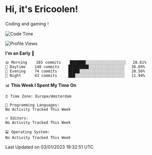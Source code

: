 # Hi, it's Ericoolen!
Coding and gaming！

<!--START_SECTION:waka-->
![Code Time](http://img.shields.io/badge/Code%20Time-590%20hrs%2011%20mins-blue)

![Profile Views](http://img.shields.io/badge/Profile%20Views-4-blue)

**I'm an Early 🐤** 

```text
🌞 Morning    103 commits    ███████░░░░░░░░░░░░░░░░░░   28.61% 
🌆 Daytime    140 commits    █████████░░░░░░░░░░░░░░░░   38.89% 
🌃 Evening    74 commits     █████░░░░░░░░░░░░░░░░░░░░   20.56% 
🌙 Night      43 commits     ███░░░░░░░░░░░░░░░░░░░░░░   11.94%

```


📊 **This Week I Spent My Time On** 

```text
⌚︎ Time Zone: Europe/Amsterdam

💬 Programming Languages: 
No Activity Tracked This Week

🔥 Editors: 
No Activity Tracked This Week

💻 Operating System: 
No Activity Tracked This Week

```


 Last Updated on 03/01/2023 19:32:51 UTC
<!--END_SECTION:waka-->

